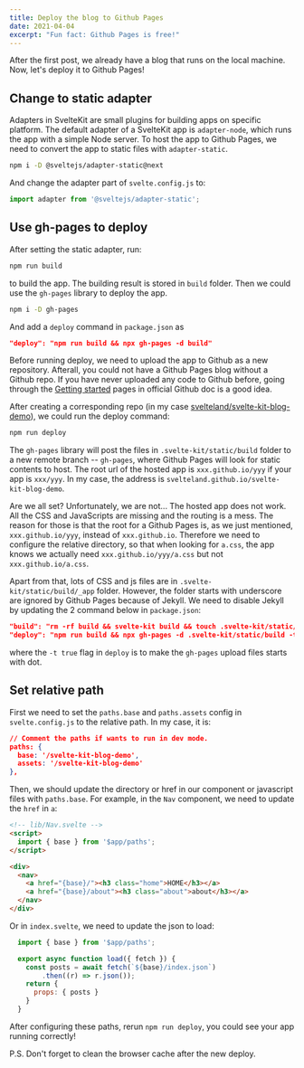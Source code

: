 ```yaml
---
title: Deploy the blog to Github Pages
date: 2021-04-04
excerpt: "Fun fact: Github Pages is free!"
---
```


After the first post, we already have a blog that runs on the local machine. Now, let's deploy it to Github Pages!

## Change to static adapter

Adapters in SvelteKit are small plugins for building apps on specific platform. The default adapter of a SvelteKit app is `adapter-node`, which runs the app with a simple Node server. To host the app to Github Pages, we need to convert the app to static files with `adapter-static`.

```bash
npm i -D @sveltejs/adapter-static@next
```

And change the adapter part of `svelte.config.js` to:

```js
import adapter from '@sveltejs/adapter-static';
```

## Use gh-pages to deploy

After setting the static adapter, run:

```bash
npm run build
```

to build the app. The building result is stored in `build` folder. Then we could use the `gh-pages` library to deploy the app.

```bash
npm i -D gh-pages
```

And add a `deploy` command in `package.json` as

```json
"deploy": "npm run build && npx gh-pages -d build"
```

Before running deploy, we need to upload the app to Github as a new repository. Afterall, you could not have a Github Pages blog without a Github repo. If you have never uploaded any code to Github before, going through the [Getting started](https://docs.github.com/en/github/getting-started-with-github) pages in official Github doc is a good idea.

After creating a corresponding repo (in my case [svelteland/svelte-kit-blog-demo](https://github.com/svelteland/svelte-kit-blog-demo)), we could run the deploy command:

```bash
npm run deploy
```

The `gh-pages` library will post the files in `.svelte-kit/static/build` folder to a new remote branch -- `gh-pages`, where Github Pages will look for static contents to host. The root url of the hosted app is `xxx.github.io/yyy` if your app is `xxx/yyy`. In my case, the address is `svelteland.github.io/svelte-kit-blog-demo`.

Are we all set? Unfortunately, we are not... The hosted app does not work. All the CSS and JavaScripts are missing and  the routing is a mess. The reason for those is that the root for a Github Pages is, as we just mentioned, `xxx.github.io/yyy`, instead of `xxx.github.io`. Therefore we need to configure the relative directory, so that when looking for `a.css`, the app knows we actually need `xxx.github.io/yyy/a.css` but not `xxx.github.io/a.css`.

Apart from that, lots of CSS and js files are in `.svelte-kit/static/build/_app` folder. However, the folder starts with underscore are ignored by Github Pages because of Jekyll. We need to disable Jekyll by updating the 2 command below in `package.json`:

```json
"build": "rm -rf build && svelte-kit build && touch .svelte-kit/static/build/.nojekyll",
"deploy": "npm run build && npx gh-pages -d .svelte-kit/static/build -t true"
```

where the `-t true` flag in `deploy` is to make the `gh-pages` upload files starts with dot.

## Set relative path

First we need to set the `paths.base` and `paths.assets` config in `svelte.config.js` to the relative path. In my case, it is:

``` json
// Comment the paths if wants to run in dev mode.
paths: {
  base: '/svelte-kit-blog-demo',
  assets: '/svelte-kit-blog-demo'
},
```

Then, we should update the directory or href in our component or javascript files with `paths.base`. For example, in the `Nav` component, we need to update the `href` in `a`:

```html
<!-- lib/Nav.svelte -->
<script>
  import { base } from '$app/paths';
</script>

<div>
  <nav>
    <a href="{base}/"><h3 class="home">HOME</h3></a>
    <a href="{base}/about"><h3 class="about">about</h3></a>
  </nav>
</div>
```

Or in `index.svelte`, we need to update the json to load:

```js
  import { base } from '$app/paths';

  export async function load({ fetch }) {
    const posts = await fetch(`${base}/index.json`)
        .then((r) => r.json());
    return {
      props: { posts }
    }
  }
```

After configuring these paths, rerun `npm run deploy`, you could see your app running correctly!

P.S. Don't forget to clean the browser cache after the new deploy.
